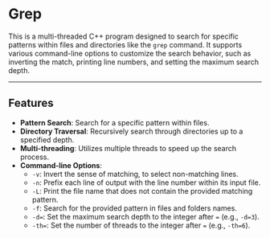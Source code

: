 # Grep

This is a multi-threaded C++ program designed to search for specific patterns within files and directories like the `grep` command. It supports various command-line options to customize the search behavior, such as inverting the match, printing line numbers, and setting the maximum search depth.

---

## Features

- **Pattern Search**: Search for a specific pattern within files.
- **Directory Traversal**: Recursively search through directories up to a specified depth.
- **Multi-threading**: Utilizes multiple threads to speed up the search process.
- **Command-line Options**:
  - `-v`: Invert the sense of matching, to select non-matching lines.
  - `-n`: Prefix each line of output with the line number within its input file.
  - `-L`: Print the file name that does not contain the provided matching pattern.
  - `-f`: Search for the provided pattern in files and folders names.
  - `-d=`: Set the maximum search depth to the integer after `=` (e.g., `-d=3`).
  - `-th=`: Set the number of threads to the integer after `=` (e.g., `-th=6`).
